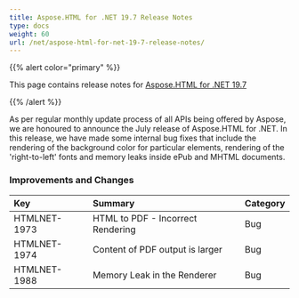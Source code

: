 ```yaml
---
title: Aspose.HTML for .NET 19.7 Release Notes
type: docs
weight: 60
url: /net/aspose-html-for-net-19-7-release-notes/
---
```


{{% alert color="primary" %}} 

This page contains release notes for [Aspose.HTML for .NET 19.7](https://www.nuget.org/packages/Aspose.Html/19.7.0)

{{% /alert %}} 

As per regular monthly update process of all APIs being offered by Aspose, we are honoured to announce the July release of Aspose.HTML for .NET. In this release, we have made some internal bug fixes that include the rendering of the background color for particular elements, rendering of the 'right-to-left' fonts and memory leaks inside ePub and MHTML documents.
### **Improvements and Changes**

|**Key**|**Summary**|**Category**|
| :- | :- | :- |
|HTMLNET-1973|HTML to PDF - Incorrect Rendering|Bug|
|HTMLNET-1974|Content of PDF output is larger|Bug|
|HTMLNET-1988|Memory Leak in the Renderer |Bug|


